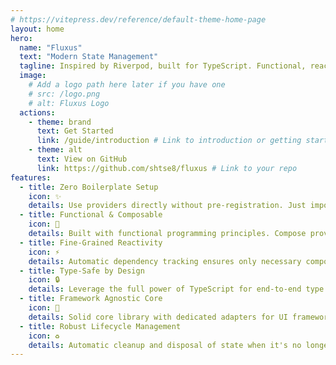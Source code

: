 ```yaml
---
# https://vitepress.dev/reference/default-theme-home-page
layout: home
hero:
  name: "Fluxus"
  text: "Modern State Management"
  tagline: Inspired by Riverpod, built for TypeScript. Functional, reactive, and boilerplate-free.
  image:
    # Add a logo path here later if you have one
    # src: /logo.png
    # alt: Fluxus Logo
  actions:
    - theme: brand
      text: Get Started
      link: /guide/introduction # Link to introduction or getting started guide
    - theme: alt
      text: View on GitHub
      link: https://github.com/shtse8/fluxus # Link to your repo
features:
  - title: Zero Boilerplate Setup
    icon: ✨
    details: Use providers directly without pre-registration. Just import and use. Perfect tree-shaking out-of-the-box.
  - title: Functional & Composable
    icon: 🔀
    details: Built with functional programming principles. Compose providers and logic with ease.
  - title: Fine-Grained Reactivity
    icon: ⚡️
    details: Automatic dependency tracking ensures only necessary components update, minimizing re-renders.
  - title: Type-Safe by Design
    icon: 🔒
    details: Leverage the full power of TypeScript for end-to-end type safety and excellent autocompletion.
  - title: Framework Agnostic Core
    icon: 🧩
    details: Solid core library with dedicated adapters for UI frameworks like React (more coming soon!).
  - title: Robust Lifecycle Management
    icon: ♻️
    details: Automatic cleanup and disposal of state when it's no longer needed, preventing memory leaks.
---
```


<!-- You can optionally add more Markdown content below the features if needed -->
